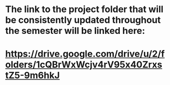 # The link to the project folder that will be consistently updated throughout the semester will be linked here:

# https://drive.google.com/drive/u/2/folders/1cQBrWxWcjv4rV95x40ZrxstZ5-9m6hkJ
